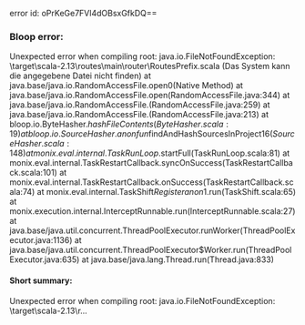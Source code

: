 error id: oPrKeGe7FVl4dOBsxGfkDQ==
### Bloop error:

Unexpected error when compiling root: java.io.FileNotFoundException: <WORKSPACE>\target\scala-2.13\routes\main\router\RoutesPrefix.scala (Das System kann die angegebene Datei nicht finden)
	at java.base/java.io.RandomAccessFile.open0(Native Method)
	at java.base/java.io.RandomAccessFile.open(RandomAccessFile.java:344)
	at java.base/java.io.RandomAccessFile.<init>(RandomAccessFile.java:259)
	at java.base/java.io.RandomAccessFile.<init>(RandomAccessFile.java:213)
	at bloop.io.ByteHasher$.hashFileContents(ByteHasher.scala:19)
	at bloop.io.SourceHasher$.$anonfun$findAndHashSourcesInProject$16(SourceHasher.scala:148)
	at monix.eval.internal.TaskRunLoop$.startFull(TaskRunLoop.scala:81)
	at monix.eval.internal.TaskRestartCallback.syncOnSuccess(TaskRestartCallback.scala:101)
	at monix.eval.internal.TaskRestartCallback.onSuccess(TaskRestartCallback.scala:74)
	at monix.eval.internal.TaskShift$Register$$anon$1.run(TaskShift.scala:65)
	at monix.execution.internal.InterceptRunnable.run(InterceptRunnable.scala:27)
	at java.base/java.util.concurrent.ThreadPoolExecutor.runWorker(ThreadPoolExecutor.java:1136)
	at java.base/java.util.concurrent.ThreadPoolExecutor$Worker.run(ThreadPoolExecutor.java:635)
	at java.base/java.lang.Thread.run(Thread.java:833)
#### Short summary: 

Unexpected error when compiling root: java.io.FileNotFoundException: <WORKSPACE>\target\scala-2.13\r...